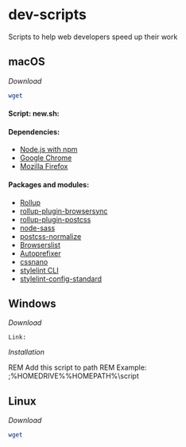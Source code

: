 # dev-scripts
Scripts to help web developers speed up their work

## macOS

_Download_

```bash
wget
```

#### Script: new.sh:

#### Dependencies:

* [Node.js with npm](https://nodejs.org/en/download/package-manager/)
* [Google Chrome](https://www.google.com/chrome/)
* [Mozilla Firefox](https://www.mozilla.org/en-US/)

#### Packages and modules:
* [Rollup](https://github.com/rollup/rollup#readme)
* [rollup-plugin-browsersync](https://github.com/4lejandrito/rollup-plugin-browsersync#readme)
* [rollup-plugin-postcss](https://github.com/egoist/rollup-plugin-postcss#readme)
* [node-sass](https://github.com/sass/node-sass#readme)
* [postcss-normalize](https://github.com/csstools/postcss-normalize#readme)
* [Browserslist](https://github.com/browserslist/browserslist#readme)
* [Autoprefixer](https://github.com/postcss/autoprefixer#readme)
* [cssnano](https://cssnano.co/)
* [stylelint CLI](https://github.com/stylelint/stylelint/blob/master/docs/user-guide/cli.md)
* [stylelint-config-standard](https://github.com/stylelint/stylelint-config-standard)

## Windows

_Download_

```
Link:
```

_Installation_

REM Add this script to path
REM Example: ;%HOMEDRIVE%%HOMEPATH%\script

## Linux

_Download_

```bash
wget
```